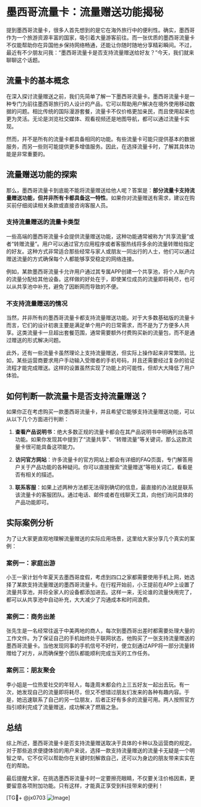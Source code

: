 # 墨西哥流量卡：流量赠送功能揭秘

提到墨西哥流量卡，很多人首先想到的是它在海外旅行中的便利性。确实，墨西哥作为一个旅游资源丰富的国家，吸引着大量游客前往。而一张优质的墨西哥流量卡不仅能帮助你在异国他乡保持网络畅通，还能让你随时随地分享精彩瞬间。不过，最近有不少朋友问我：“墨西哥流量卡是否支持流量赠送给好友？”今天，我们就来聊聊这个话题。

## 流量卡的基本概念

在深入探讨流量赠送之前，我们先简单了解一下墨西哥流量卡。墨西哥流量卡是一种专门为前往墨西哥旅行的人设计的产品，它可以帮助用户解决在境外使用移动数据的问题。相比传统的国际漫游套餐，流量卡不仅价格更加亲民，而且使用起来也更为灵活。无论是浏览社交媒体、观看视频还是地图导航，都可以通过流量卡实现。

然而，并不是所有的流量卡都具备相同的功能。有些流量卡可能只提供基本的数据服务，而另一些则可能提供更多增值服务。因此，在选择流量卡时，了解其具体功能是非常重要的。

## 流量赠送功能的探索

那么，墨西哥流量卡到底能不能将流量赠送给他人呢？答案是：**部分流量卡支持流量赠送功能，但并非所有卡都具备这一特性**。如果你对流量赠送有需求，建议在购买前仔细阅读相关条款或直接咨询客服人员。

### 支持流量赠送的流量卡类型

一些高端的墨西哥流量卡会提供流量赠送功能，这种功能通常被称为“共享流量”或者“转赠流量”。用户可以通过官方应用程序或者客服热线将多余的流量转赠给指定的好友。这种方式非常适合那些经常与家人或朋友一同出行的人士，他们可以通过赠送流量的方式确保每个人都能够享受稳定的网络连接。

例如，某款墨西哥流量卡允许用户通过其专属APP创建一个共享池，将个人账户内的流量分配给其他设备。这样做的好处在于，即使某位成员的流量即将耗尽，也可以从共享池中补充，避免了因断网而导致的不便。

### 不支持流量赠送的情况

当然，并非所有的墨西哥流量卡都支持流量赠送功能。对于大多数基础版的流量卡而言，它们的设计初衷主要是满足单个用户的日常需求，而不是为了方便多人共享。这类流量卡一旦超出套餐范围，通常需要额外付费购买新的流量包，而不是通过赠送的形式解决问题。

此外，还有一些流量卡虽然理论上支持流量赠送，但实际上操作起来非常繁琐。比如，某些运营商要求用户手动输入受赠者的手机号码，并且还需要经过复杂的验证流程才能完成赠送。这样的设置虽然实现了功能上的可能性，但却大大降低了用户体验。

## 如何判断一款流量卡是否支持流量赠送？

如果你正在考虑购买一款墨西哥流量卡，并且希望它能够支持流量赠送功能，可以从以下几个方面进行判断：

1. **查看产品说明书**：绝大多数正规的流量卡都会在其产品说明书中明确列出各项功能。如果你发现其中提到了“流量共享”、“转赠流量”等关键词，那么这款流量卡很可能具备这项能力。

2. **访问官方网站**：许多流量卡的官方网站上都会有详细的FAQ页面，专门解答用户关于产品功能的各种疑问。你可以直接搜索“流量赠送”等相关词汇，看看是否有相关的描述。

3. **联系客服**：如果上述两种方法都无法得到确切的信息，最直接的办法就是联系该流量卡的客服团队。通过电话、邮件或者在线聊天工具，向他们询问具体的产品功能即可。

## 实际案例分析

为了让大家更直观地理解流量赠送的实际应用场景，这里给大家分享几个真实的案例：

### 案例一：家庭出游

小王一家计划今年夏天去墨西哥度假，考虑到四口之家都需要使用手机上网，她选择了某款支持流量赠送的墨西哥流量卡。在行程开始前，小王提前在APP上设置了流量共享池，并将全家人的设备都添加进去。这样一来，无论谁的流量快用完了，都可以从共享池中自动补充，大大减少了沟通成本和时间浪费。

### 案例二：商务出差

张先生是一名经常往返于中美两地的商人，每次到墨西哥出差时都需要处理大量的工作文件。为了保证自己的手机始终处于联网状态，他购买了一张支持流量赠送的墨西哥流量卡。当他发现同事的手机信号不好时，便立刻通过APP将一部分流量转赠给了对方，从而确保整个团队都能顺利完成当天的工作任务。

### 案例三：朋友聚会

李小姐是一位热爱社交的年轻人，每逢周末都会约上三五好友一起出去玩。有一次，她发现自己的流量即将耗尽，但又不想错过朋友们发来的各种有趣内容。于是，她迅速联系了自己的另一位朋友，后者正好有多余的流量可用。两人按照官方指引顺利完成了流量赠送，成功解决了燃眉之急。

## 总结

综上所述，墨西哥流量卡是否支持流量赠送取决于具体的卡种以及运营商的规定。对于那些追求便捷体验的用户来说，选择一款支持流量赠送的流量卡无疑是一个明智之举。它不仅可以帮助你在关键时刻解救自己，还可以为身边的朋友带来实实在在的帮助。

最后提醒大家，在挑选墨西哥流量卡时一定要擦亮眼睛，不仅要关注价格因素，更要留意各项附加功能。只有这样，才能真正享受到科技带来的便利！

[TG💪+ @jx0703 ![Image](https://github.com/user-attachments/assets/dbca1d08-cadb-493c-b0ec-ad6f7a83f270)]
